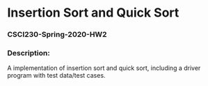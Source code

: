 # Insertion Sort and Quick Sort

### CSCI230-Spring-2020-HW2

### Description:

A implementation of insertion sort and quick sort, including a driver program with test data/test cases.